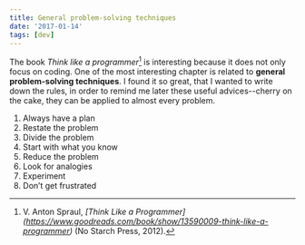 ```yaml
---
title: General problem-solving techniques
date: '2017-01-14'
tags: [dev]
---
```


The book *Think like a programmer*[^1] is interesting because it does not only focus on coding. One of the most interesting chapter is related to **general problem-solving techniques**. I found it so great, that I wanted to write down the rules, in order to remind me later these useful advices--cherry on the cake, they can be applied to almost every problem.

1. Always have a plan
2. Restate the problem
3. Divide the problem
4. Start with what you know
5. Reduce the problem
6. Look for analogies
7. Experiment
8. Don’t get frustrated

[^1]: V. Anton Spraul, *[Think Like a Programmer] (https://www.goodreads.com/book/show/13590009-think-like-a-programmer)* (No Starch Press, 2012).
